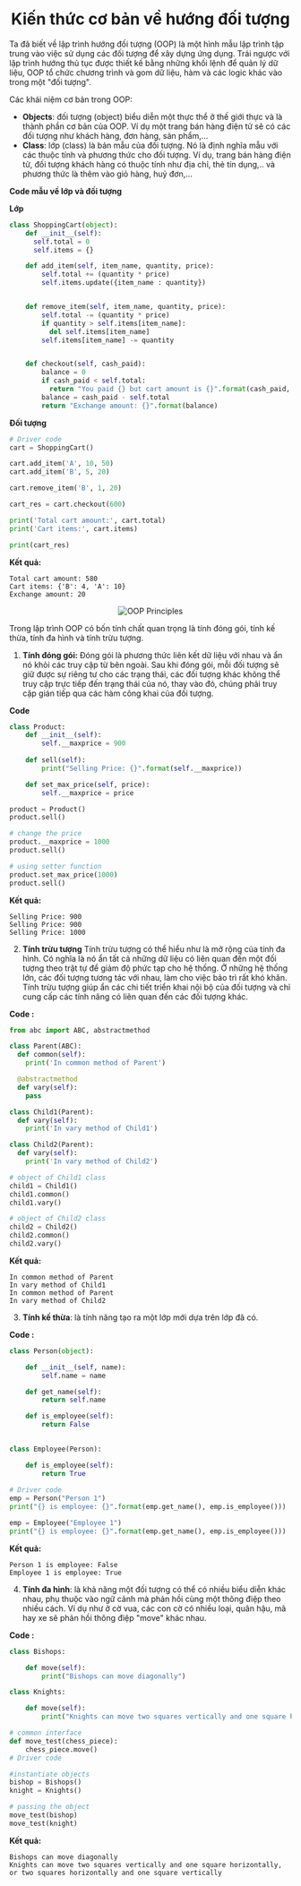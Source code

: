 <h1 align="center">Kiến thức cơ bản về hướng đối tượng</h1>

Ta đã biết về lập trình hướng đối tượng (OOP) là một hình mẫu lập trình tập trung vào việc sử dụng các đối tượng để xây dựng ứng dụng. Trái ngược với lập trình hướng thủ tục được thiết kế bằng những khối lệnh để quản lý dữ liệu, OOP tổ chức chương trình và gom dữ liệu, hàm và các logic khác vào trong một "đối tượng".

Các khái niệm cơ bản trong OOP:

- **Objects**: đối tượng (object) biểu diễn một thực thể ở thế giới thực và là thành phần cơ bản của OOP. Ví dụ một trang bán hàng điện tử sẽ có các đối tượng như khách hàng, đơn hàng, sản phẩm,...
- **Class**: lớp (class) là bản mẫu của đối tượng. Nó là định nghĩa mẫu với các thuộc tính và phương thức cho đối tượng. Ví dụ, trang bán hàng điện tử, đối tượng khách hàng có thuộc tính như địa chỉ, thẻ tín dụng,.. và phương thức là thêm vào giỏ hàng, huỷ đơn,...

**Code mẫu về lớp và đối tượng**

**Lớp**

```python
class ShoppingCart(object):
    def __init__(self):
      self.total = 0
      self.items = {}

    def add_item(self, item_name, quantity, price):
        self.total += (quantity * price)
        self.items.update({item_name : quantity})


    def remove_item(self, item_name, quantity, price):
        self.total -= (quantity * price)
        if quantity > self.items[item_name]:
          del self.items[item_name]
        self.items[item_name] -= quantity


    def checkout(self, cash_paid):
        balance = 0
        if cash_paid < self.total:
          return "You paid {} but cart amount is {}".format(cash_paid, self.total)
        balance = cash_paid - self.total
        return "Exchange amount: {}".format(balance)
```

**Đối tượng**

```python
# Driver code
cart = ShoppingCart()

cart.add_item('A', 10, 50)
cart.add_item('B', 5, 20)

cart.remove_item('B', 1, 20)

cart_res = cart.checkout(600)

print('Total cart amount:', cart.total)
print('Cart items:', cart.items)

print(cart_res)
```

**Kết quả:**
```
Total cart amount: 580
Cart items: {'B': 4, 'A': 10}
Exchange amount: 20
``` 

<p align="center">
    <img src="../assets/oop-principles.svg" alt="OOP Principles">
</p>

Trong lập trình OOP có bốn tính chất quan trọng là tính đóng gói, tính kế thừa, tính đa hình và tính trừu tượng.

1. **Tính đóng gói:** Đóng gói là phương thức liên kết dữ liệu với nhau và ẩn nó khỏi các truy cập từ bên ngoài. Sau khi đóng gói, mỗi đối tượng sẽ giữ được sự riêng tư cho các trạng thái, các đối tượng khác không thể truy cập trực tiếp đến trạng thái của nó, thay vào đó, chúng phải truy cập gián tiếp qua các hàm công khai của đối tượng.

**Code**

```python
class Product:
    def __init__(self):
        self.__maxprice = 900
    
    def sell(self):
        print("Selling Price: {}".format(self.__maxprice))

    def set_max_price(self, price):
        self.__maxprice = price

product = Product()
product.sell()

# change the price
product.__maxprice = 1000
product.sell()

# using setter function
product.set_max_price(1000)
product.sell()
```

**Kết quả:**
```
Selling Price: 900
Selling Price: 900
Selling Price: 1000
```

2. **Tính trừu tượng** Tính trừu tượng có thể hiểu như là mở rộng của tính đa hình. Có nghĩa là nó ẩn tất cả những dữ liệu có liên quan đến một đối tượng theo trật tự để giảm độ phức tạp cho hệ thống. Ở những hệ thống lớn, các đối tượng tương tác với nhau, làm cho việc bảo trì rất khó khăn. Tính trừu tượng giúp ẩn các chi tiết triển khai nội bộ của đối tượng và chỉ cung cấp các tính năng có liên quan đến các đối tượng khác.

**Code :**

```python
from abc import ABC, abstractmethod

class Parent(ABC):
  def common(self):
    print('In common method of Parent')

  @abstractmethod
  def vary(self):
    pass

class Child1(Parent):
  def vary(self):
    print('In vary method of Child1')

class Child2(Parent):
  def vary(self):
    print('In vary method of Child2')

# object of Child1 class
child1 = Child1()
child1.common()
child1.vary()

# object of Child2 class
child2 = Child2()
child2.common()
child2.vary()
```


**Kết quả:**
```
In common method of Parent
In vary method of Child1
In common method of Parent
In vary method of Child2
```

3. **Tính kế thừa**: là tính năng tạo ra một lớp mới dựa trên lớp đã có.


**Code :**

```python
class Person(object): 

    def __init__(self, name):
        self.name = name

    def get_name(self):
        return self.name

    def is_employee(self):
        return False
   

class Employee(Person):

    def is_employee(self): 
        return True
   
# Driver code
emp = Person("Person 1")
print("{} is employee: {}".format(emp.get_name(), emp.is_employee()))

emp = Employee("Employee 1")
print("{} is employee: {}".format(emp.get_name(), emp.is_employee()))
```


**Kết quả:**
```
Person 1 is employee: False
Employee 1 is employee: True
```

4. **Tính đa hình**: là khả năng một đối tượng có thể có nhiều biểu diễn khác nhau, phụ thuộc vào ngữ cảnh mà phản hồi cùng một thông điệp theo nhiều cách. Ví dụ như ở cờ vua, các con cờ có nhiều loại, quân hậu, mã hay xe sẽ phản hồi thông điệp "move" khác nhau.

**Code :**

```python
class Bishops:

    def move(self):
        print("Bishops can move diagonally")

class Knights:

    def move(self):
        print("Knights can move two squares vertically and one square horizontally, or two squares horizontally and one square vertically")

# common interface
def move_test(chess_piece):
    chess_piece.move()
# Driver code

#instantiate objects
bishop = Bishops()
knight = Knights()

# passing the object
move_test(bishop)
move_test(knight)
```


**Kết quả:**
```
Bishops can move diagonally
Knights can move two squares vertically and one square horizontally, or two squares horizontally and one square vertically
```